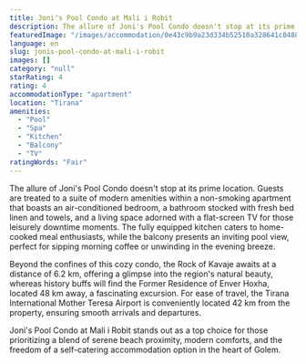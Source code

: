 ```yaml
---
title: Joni's Pool Condo at Mali i Robit
description: The allure of Joni's Pool Condo doesn't stop at its prime location. Guests are treated to a suite of modern amenities within a non-smoking apartment that boasts
featuredImage: "/images/accommodation/0e43c9b9a23d334b52510a328641c048847226bc.png"
language: en
slug: jonis-pool-condo-at-mali-i-robit
images: []
category: "null"
starRating: 4
rating: 4
accommodationType: "apartment"
location: "Tirana"
amenities:
  - "Pool"
  - "Spa"
  - "Kitchen"
  - "Balcony"
  - "TV"
ratingWords: "Fair"
---
```


The allure of Joni's Pool Condo doesn't stop at its prime location. Guests are treated to a suite of modern amenities within a non-smoking apartment that boasts an air-conditioned bedroom, a bathroom stocked with fresh bed linen and towels, and a living space adorned with a flat-screen TV for those leisurely downtime moments. The fully equipped kitchen caters to home-cooked meal enthusiasts, while the balcony presents an inviting pool view, perfect for sipping morning coffee or unwinding in the evening breeze.

Beyond the confines of this cozy condo, the Rock of Kavaje awaits at a distance of 6.2 km, offering a glimpse into the region's natural beauty, whereas history buffs will find the Former Residence of Enver Hoxha, located 48 km away, a fascinating excursion. For ease of travel, the Tirana International Mother Teresa Airport is conveniently located 42 km from the property, ensuring smooth arrivals and departures.

Joni's Pool Condo at Mali i Robit stands out as a top choice for those prioritizing a blend of serene beach proximity, modern comforts, and the freedom of a self-catering accommodation option in the heart of Golem.


